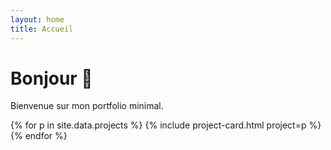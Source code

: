 ```yaml
---
layout: home
title: Accueil
---
```


# Bonjour 👋
Bienvenue sur mon portfolio minimal.

<section class="projects">
  {% for p in site.data.projects %}
    {% include project-card.html project=p %}
  {% endfor %}
</section>
